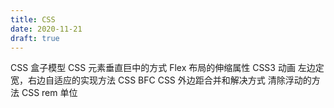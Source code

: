 ```yaml
---
title: CSS
date: 2020-11-21
draft: true
---
```


CSS 盒子模型
CSS 元素垂直巨中的方式
Flex 布局的伸缩属性
CSS3 动画
左边定宽，右边自适应的实现方法
CSS BFC
CSS 外边距合并和解决方式
清除浮动的方法
CSS rem 单位
